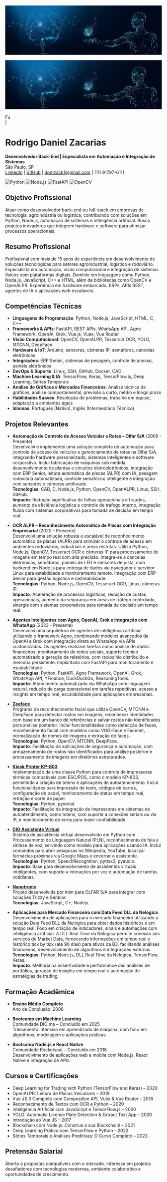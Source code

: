 ![Banner Rodrigo Zacarias](https://raw.githubusercontent.com/domzack/domzack/main/banner-ia.jpg)


<p align="center">
  <img src="https://raw.githubusercontent.com/domzack/domzack/main/banner-ia.jpg" alt="Banner Rodrigo Zacarias">

  <script src="https://raw.githubusercontent.com/domzack/domzack/refs/heads/main/js/typed-custom.js"></script>
  <script src="https://raw.githubusercontent.com/domzack/domzack/refs/heads/main/js/typed.js"></script>

  <div class="typed-strings" style="display: none; background-size: cover;">
                                                <p>ser um Agente de IA</p>
                                                <p>identificar e ler placas de veiculos</p>
                                                <p>reconhecer faces por cameras ip</p>
                                                <p>automatizar processos industriais</p>
                                                <p>integrar meu codigo em suas APIs</p>
                                            </div>
                                            <div class="typed" style="background-size: cover;">Fu</div><span
                                                class="typed-cursor">|</span>
</p>

# Rodrigo Daniel Zacarias

**Desenvolvedor Back-End | Especialista em Automação e Integração de Sistemas**  
São Paulo, SP  
[LinkedIn](https://linkedin.com/in/domzack) | [GitHub](https://github.com/domzack) | domzack1@gmail.com | (11) 91797-6111  

![Python](https://img.shields.io/badge/Python-3776AB?style=flat&logo=python) ![Node.js](https://img.shields.io/badge/Node.js-339933?style=flat&logo=node.js) ![FastAPI](https://img.shields.io/badge/FastAPI-009688?style=flat&logo=fastapi) ![OpenCV](https://img.shields.io/badge/OpenCV-5C3EE8?style=flat&logo=opencv)

## Objetivo Profissional

Atuar como desenvolvedor back-end ou full-stack em empresas de tecnologia, agroindústria ou logística, contribuindo com soluções em Python, Node.js, automação de sistemas e inteligência artificial. Busco projetos inovadores que integrem hardware e software para otimizar processos operacionais.

## Resumo Profissional

Profissional com mais de 15 anos de experiência em desenvolvimento de soluções tecnológicas para setores agroindustrial, logístico e rodoviário. Especialista em automação, visão computacional e integração de sistemas físicos com plataformas digitais. Domínio em linguagens como Python, Node.js, JavaScript, C++ e HTML, além de bibliotecas como OpenCV e OpenALPR. Experiência em hardware embarcado, ERPs, APIs REST, agentes de IA e aplicações web escaláveis.

## Competências Técnicas

- **Linguagens de Programação**: Python, Node.js, JavaScript, HTML, C, C++  
- **Frameworks & APIs**: FastAPI, REST APIs, WhatsApp API, Agno Framework, OpenAI, Grok, Vue.js, Vuex, Vue Router  
- **Visão Computacional**: OpenCV, OpenALPR, Tesseract OCR, YOLO, MTCNN, DeepFace  
- **Hardware & IoT**: Arduino, sensores, câmeras IP, semáforos, cancelas eletrônicas  
- **Integrações**: ERP Senior, sistemas de pesagem, controle de acesso, painéis eletrônicos  
- **DevOps & Suporte**: Linux, SSH, GitHub, Docker, CAD  
- **Machine Learning & IA**: TensorFlow, Keras, TensorFlow.js, Deep Learning, Séries Temporais  
- **Análise de Gráficos e Mercados Financeiros**: Análise técnica de gráficos, análise comportamental, previsão a curto, médio e longo prazo  
- **Habilidades Suaves**: Resolução de problemas, trabalho em equipe, adaptação a ambientes ágeis  
- **Idiomas**: Português (Nativo), Inglês (Intermediário Técnico)  

## Projetos Relevantes

- **Automação de Controle de Acesso Veicular e Rotas – Olfar S/A** (2009 - Presente)  
  Desenvolvi e implementei uma solução completa de automação para controle de acesso de veículos e gerenciamento de rotas na Olfar S/A, integrando hardware personalizado, sistemas inteligentes e software corporativo. Inclui fabricação de máquinas sob medida, desenvolvimento de plantas e circuitos eletroeletrônicos, integração com ERP Senior, leitura automática de placas (ALPR) com IA, pesagem rodoviária automatizada, controle semafórico inteligente e integração com sensores e câmeras antifraude.  
  **Tecnologias**: CAD, C, Node.js, Python, OpenCV, OpenALPR, Linux, SSH, GitHub.  
  **Impacto**: Redução significativa de falhas operacionais e fraudes, aumento da eficiência logística e controle de tráfego interno, integração fluida com sistemas corporativos para tomada de decisão em tempo real.  

- **OCR ALPR – Reconhecimento Automático de Placas com Integração Empresarial** (2020 - Presente)  
  Desenvolvi uma solução robusta e escalável de reconhecimento automático de placas (ALPR) para otimizar o controle de acesso em ambientes rodoviários, industriais e áreas restritas. Utiliza Python, Node.js, OpenCV, Tesseract OCR e câmeras IP para processamento de imagens em tempo real com alta precisão. Integra-se a cancelas eletrônicas, semáforos, painéis de LED e sensores de pista, com backend em Node.js para entrega de dados via navegador e servidor Linux para estabilidade e monitoramento remoto. Integração com ERP Senior para gestão logística e rastreabilidade.  
  **Tecnologias**: Python, Node.js, OpenCV, Tesseract OCR, Linux, câmeras IP.  
  **Impacto**: Aceleração de processos logísticos, redução de custos operacionais, aumento da segurança em áreas de tráfego controlado, sinergia com sistemas corporativos para tomada de decisão em tempo real.  

- **Agentes Inteligentes com Agno, OpenAI, Grok e Integração com WhatsApp** (2023 - Presente)  
  Desenvolvi uma arquitetura de agentes de inteligência artificial utilizando o framework Agno, combinando modelos avançados da OpenAI e Grok com integração direta ao WhatsApp via APIs customizadas. Os agentes realizam tarefas como análise de dados financeiros, monitoramento de redes sociais, suporte técnico automatizado e geração de relatórios, com raciocínio distribuído e memória persistente. Implantado com FastAPI para monitoramento e escalabilidade.  
  **Tecnologias**: Python, FastAPI, Agno Framework, OpenAI, Grok, WhatsApp API, YFinance, DuckDuckGo, ReasoningTools.  
  **Impacto**: Atendimento automatizado via WhatsApp com linguagem natural, redução de carga operacional em tarefas repetitivas, acesso a insights em tempo real, escalabilidade para aplicações empresariais.  

- **[Zeeface](https://github.com/domzack/zeeface)**  
  Programa de reconhecimento facial que utiliza OpenCV, MTCNN e DeepFace para detectar rostos em imagens, reconhecer identidades com base em um banco de referências e salvar rostos não identificados para análise posterior. Inclui funcionalidades como detecção de faces, reconhecimento facial com modelos como VGG-Face e Facenet, normalização de nomes de imagens e extração de faces.  
  **Tecnologias**: Python, OpenCV, MTCNN, DeepFace.  
  **Impacto**: Facilitação de aplicações de segurança e automação, com armazenamento de rostos não identificados para análise posterior e processamento de imagens em diretórios estruturados.  

- **[Kiosk Printer KP-803](https://github.com/domzack/kiosk_printer_kp-803)**  
  Implementação de uma classe Python para controle de impressoras térmicas compatíveis com ESC/POS, como o modelo KP-803, permitindo a criação de totens e aplicações de autoatendimento. Inclui funcionalidades para impressão de texto, códigos de barras, configuração de papel, monitoramento de status em tempo real, retração e corte de papel.  
  **Tecnologias**: Python, pyserial.  
  **Impacto**: Facilitação da integração de impressoras em sistemas de autoatendimento, como totens, com suporte a conexões seriais ou via IP, e monitoramento de erros para maior confiabilidade.  

- **[DIO Assistente Virtual](https://github.com/domzack/dio-assistente-virtual)**  
  Sistema de assistência virtual desenvolvido em Python com Processamento de Linguagem Natural (PLN), reconhecimento de fala e síntese de voz, servindo como modelo para aplicações usando IA. Inclui comandos para abrir pesquisas no Wikipedia, YouTube, localizar farmácias próximas via Google Maps e encerrar o assistente.  
  **Tecnologias**: Python, SpeechRecognition, pyttsx3, pyaudio.  
  **Impacto**: Base para desenvolvimento de assistentes virtuais inteligentes, com suporte a interações por voz e automação de tarefas cotidianas.  

- **[Nanotronic](https://github.com/domzack/nanotronic)**  
  Projeto desenvolvida por mim para OLFAR S/A para integrar com soluções Trizzy e Senbior.  
  **Tecnologias**: JavaScript, C+, Nodejs.  

- **Aplicações para Mercado Financeiro com Data Feed DLL da Nelogica**  
  Desenvolvimento de aplicações para o mercado financeiro utilizando a solução Data Feed DLL da Nelogica para obter dados históricos e em tempo real. Foco em criação de indicadores, sinais e automações com inteligência artificial. A DLL Real Time da Nelogica permite conexão aos serviços de Market Data, fornecendo informações em tempo real e histórico tick by tick (até 90 dias) para ativos da B3, facilitando análises financeiras, desenvolvimento de algoritmos e integrações externas.  
  **Tecnologias**: Python, Node.js, DLL Real Time da Nelogica, TensorFlow, Keras.  
  **Impacto**: Melhoria na assertividade e performance das análises de portfólios, geração de insights em tempo real e automação de estratégias de trading.  

## Formação Acadêmica

- **Ensino Médio Completo**  
  Ano de Conclusão: 2006  

- **Bootcamp em Machine Learning**  
  Comunidade DIO.me – Concluído em 2025  
  Treinamento intensivo em aprendizado de máquina, com foco em algoritmos, modelagem e aplicações práticas.  

- **Bootcamp Node.js e React Native**  
  Comunidade Rocketseat – Concluído em 2018  
  Desenvolvimento de aplicações web e mobile com Node.js, React Native e integração de APIs.  

## Cursos e Certificações

- Deep Learning for Trading with Python (TensorFlow and Keras) – 2020  
- OpenALPR: Leitura de Placas Veiculares – 2019  
- Vue JS 3 Completo com Composition API, Vuex & Vue Router – 2018  
- Reconhecimento de Textos com OCR e Python – 2020  
- Inteligência Artificial com JavaScript e TensorFlow.js – 2020  
- YOLO: Automatic License Plate Detection & Extract Text App – 2020  
- Introdução ao Vue JS – 2017  
- Blockchain com Node.js: Construa a sua Blockchain! – 2021  
- Deep Learning Prático com TensorFlow e Python – 2022  
- Séries Temporais e Análises Preditivas: O Curso Completo – 2023  

## Pretensão Salarial

Aberto a propostas compatíveis com o mercado. Interesse em projetos desafiadores com tecnologias modernas, ambiente colaborativo e oportunidades de crescimento.